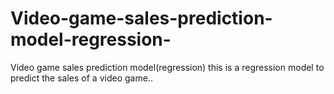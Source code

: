 # Video-game-sales-prediction-model-regression-
Video game sales prediction model(regression) this is a regression model to predict the sales of a video game..
